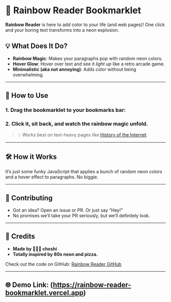 # 🌈 Rainbow Reader Bookmarklet

**Rainbow Reader** is here to add color to your life (and web pages)! One click and your boring text transforms into a neon explosion. 

## 💡 What Does It Do?

- **Rainbow Magic**: Makes your paragraphs pop with random neon colors.
- **Hover Glow**: Hover over text and see it *light up* like a retro arcade game.
- **Minimalistic (aka not annoying)**: Adds color without being overwhelming.

---

## 🌟 How to Use

### 1. **Drag the bookmarklet to your bookmarks bar:**

### 2. **Click it, sit back, and watch the rainbow magic unfold.**

> 💡 Works best on text-heavy pages like [History of the Internet](https://en.wikipedia.org/wiki/History_of_the_Internet)

---

## 🛠️ How it Works

It’s just some funky JavaScript that applies a bunch of random neon colors and a hover effect to paragraphs. No biggie.

---

## 🚀 Contributing

- Got an idea? Open an issue or PR. Or just say “Hey!”
- No promises we’ll take your PR seriously, but we’ll definitely look.

---

## 💖 Credits

- **Made by 🧚🏻‍♂️ chxshi**
- **Totally inspired by 80s neon and pizza.**

Check out the code on GitHub: [Rainbow Reader GitHub](https://github.com/NewSmoke38/rainbow-reader)

---

## 🌐 Demo Link: (https://rainbow-reader-bookmarklet.vercel.app)
